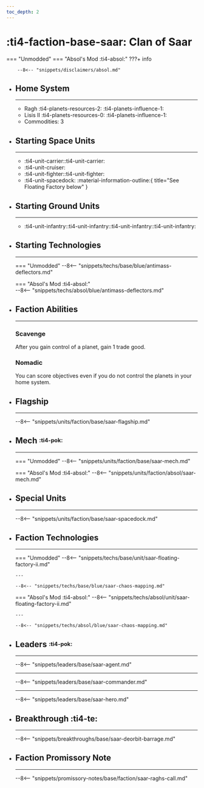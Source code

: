 ```yaml
---
toc_depth: 2
---
```


# :ti4-faction-base-saar: Clan of Saar
=== "Unmodded"
=== "Absol's Mod :ti4-absol:" 
    ???+ info

        --8<-- "snippets/disclaimers/absol.md"

<div class="grid cards" markdown>

-   ## __Home System__

    ---

    * Ragh :ti4-planets-resources-2: :ti4-planets-influence-1:
    * Lisis II :ti4-planets-resources-0: :ti4-planets-influence-1:
    * Commodities: 3

</div>

<div class="grid cards" markdown>

-   ## __Starting Space Units__

    ---

    * :ti4-unit-carrier::ti4-unit-carrier:
    * :ti4-unit-cruiser:
    * :ti4-unit-fighter::ti4-unit-fighter:
    * :ti4-unit-spacedock: :material-information-outline:{ title="See Floating Factory below" }

-   ## __Starting Ground Units__

    ---

    * :ti4-unit-infantry::ti4-unit-infantry::ti4-unit-infantry::ti4-unit-infantry:

-   ## __Starting Technologies__

    ---
    === "Unmodded"
        --8<-- "snippets/techs/base/blue/antimass-deflectors.md"

    === "Absol's Mod :ti4-absol:"  
        --8<-- "snippets/techs/absol/blue/antimass-deflectors.md"

-   ## __Faction Abilities__

    ---
    ### **Scavenge**
    
    After you gain control of a planet, gain 1 trade good.

    ### **Nomadic**

    You can score objectives even if you do not control the planets in your home system.

-   ## __Flagship__

    ---
    --8<-- "snippets/units/faction/base/saar-flagship.md"

-   ## __Mech__ <sup><sub>:ti4-pok:</sub></sup>

    ---
    === "Unmodded"
        --8<-- "snippets/units/faction/base/saar-mech.md"

    === "Absol's Mod :ti4-absol:"
        --8<-- "snippets/units/faction/absol/saar-mech.md"

-   ## __Special Units__

    ---
    --8<-- "snippets/units/faction/base/saar-spacedock.md"

</div>

<div class="grid cards" markdown>

-   ## __Faction Technologies__

    ---
    === "Unmodded"
        --8<-- "snippets/techs/base/unit/saar-floating-factory-ii.md"

        ---

        --8<-- "snippets/techs/base/blue/saar-chaos-mapping.md"

    === "Absol's Mod :ti4-absol:"
        --8<-- "snippets/techs/absol/unit/saar-floating-factory-ii.md"

        ---

        --8<-- "snippets/techs/absol/blue/saar-chaos-mapping.md"

-   ## __Leaders__ <sup><sub>:ti4-pok:</sub></sup>

    ---
    
    --8<-- "snippets/leaders/base/saar-agent.md"

    ---

    --8<-- "snippets/leaders/base/saar-commander.md"

    ---

    --8<-- "snippets/leaders/base/saar-hero.md"

- ## __Breakthrough__ :ti4-te:

    ---
    --8<-- "snippets/breakthroughs/base/saar-deorbit-barrage.md"

-   ## __Faction Promissory Note__

    ---
    --8<-- "snippets/promissory-notes/base/faction/saar-raghs-call.md"

</div>
